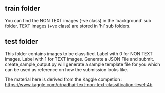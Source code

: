 ## train folder
You can find the NON TEXT images (-ve class) in the ‘background’ sub folder.
TEXT images (+ve class) are stored in ‘hi’ sub folders.

## test folder
This folder contains images to be classified. Label with 0 for NON TEXT images.
Label with 1 for TEXT images. Generate a JSON File and submit. create_sample_output.py will generate a sample template file for you which can be used as reference on how the submission looks like.

The material here is derived from the Kaggle competion : https://www.kaggle.com/c/padhai-text-non-text-classification-level-4b
